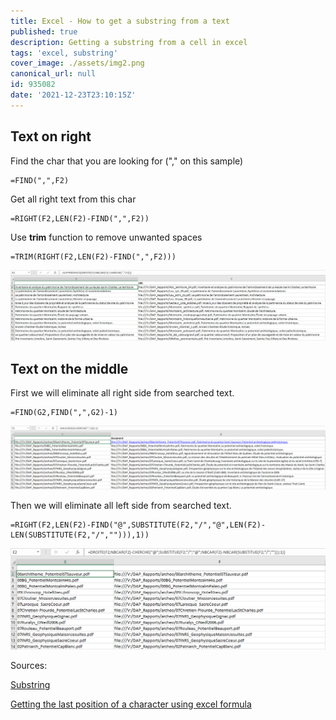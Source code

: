 ```yaml
---
title: Excel - How to get a substring from a text
published: true
description: Getting a substring from a cell in excel
tags: 'excel, substring'
cover_image: ./assets/img2.png
canonical_url: null
id: 935082
date: '2021-12-23T23:10:15Z'
---
```


## Text on right
Find the char that you are looking for ("," on this sample)
```
=FIND(",",F2)
```

Get all right text from this char
```
=RIGHT(F2,LEN(F2)-FIND(",",F2))
```

Use <strong>trim</strong> function to remove unwanted spaces
```
=TRIM(RIGHT(F2,LEN(F2)-FIND(",",F2)))
```

![alt text](./assets/img3.png)

## Text on the middle

First we will eliminate all right side from searched text.
```
=FIND(G2,FIND(",",G2)-1)
```
![alt text](./assets/img1.png)

Then we will eliminate all left side from searched text.
```
=RIGHT(F2,LEN(F2)-FIND("@",SUBSTITUTE(F2,"/","@",LEN(F2)-LEN(SUBSTITUTE(F2,"/",""))),1))
```
![alt text](./assets/img2.png)

Sources:

[Substring](https://www.excel-easy.com/examples/substring.html#:~:text=To%20extract%20the%20leftmost%20characters,correct%20number%20of%20leftmost%20characters.)

[Getting the last position of a character using excel formula](https://trumpexcel.com/find-characters-last-position/)
